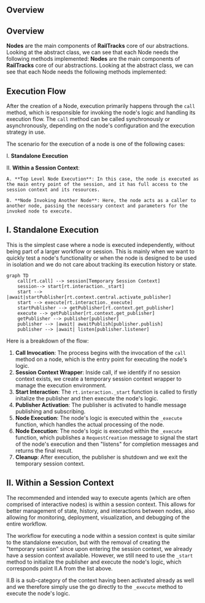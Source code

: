 ## Overview
## Overview

**Nodes** are the main components of **RailTracks** core of our abstractions. Looking at the abstract class, we can see that each Node needs the following methods implemented:
**Nodes** are the main components of **RailTracks** core of our abstractions. Looking at the abstract class, we can see that each Node needs the following methods implemented:

## Execution Flow
After the creation of a Node, execution primarily happens through the `call` method, which is responsible for invoking the node's logic and handling its execution flow. The `call` method can be called synchronously or asynchronously, depending on the node's configuration and the execution strategy in use.

The scenario for the execution of a node is one of the following cases:

I. **Standalone Execution**

II. **Within a Session Context**:

    A. **Top Level Node Execution**: In this case, the node is executed as the main entry point of the session, and it has full access to the session context and its resources.

    B. **Node Invoking Another Node**: Here, the node acts as a caller to another node, passing the necessary context and parameters for the invoked node to execute.

## I. Standalone Execution
This is the simplest case where a node is executed independently, without being part of a larger workflow or session. This is mainly when we want to quickly test a node's functionality or when the node is designed to be used in isolation and we do not care about tracking its execution history or state.

```mermaid
graph TD
    call[rt.call] --> session[Temporary Session Context]
    session--> start[rt.interaction._start]
    start --> |await|startPublisher[rt.context.central.activate_publisher]
    start --> execute[rt.interaction._execute]
    startPublisher --> getPublisher[rt.context.get_publisher]
    execute --> getPublisher[rt.context.get_publisher]
    getPublisher --> publisher[publisher]
    publisher --> |await| awaitPublish[publisher.publish]
    publisher --> |await| listen[publisher.listener]
```

Here is a breakdown of the flow:

1. **Call Invocation**: The process begins with the invocation of the `call` method on a node, which is the entry point for executing the node's logic.
2. **Session Context Wrapper**: Inside call, if we identify if no session context exists, we create a temporary session context wrapper to manage the execution environment.
3. **Start Interaction**: The `rt.interaction._start` function is called to firstly initalize the publisher and then execute the node's logic.
4. **Publisher Activation**: The publisher is activated to handle message publishing and subscribing.
5. **Node Execution**: The node's logic is executed within the `_execute` function, which handles the actual processing of the node.
5. **Node Execution**: The node's logic is executed within the `_execute` function, which publishes a `RequestCreation` message to signal the start of the node's execution and then "listens" for completion messages and returns the final result.
6. **Cleanup**: After execution, the publisher is shutdown and we exit the temporary session context.

## II. Within a Session Context
The recommended and intended way to execute agents (which are often comprised of interactive nodes) is within a session context. This allows for better management of state, history, and interactions between nodes, also allowing for monitoring, deployment, visualization, and debugging of the entire workflow.

The workflow for executing a node within a session context is quite similar to the standalone execution, but with the removal of creating the "temporary session" since upon entering the session context, we already have a session context available. However, we still need to use the `_start` method to initialize the publisher and execute the node's logic, which corresponds point II.A from the list above.

II.B is a sub-category of the context having been activated already as well and we therefore simply use the go directly to the `_execute` method to execute the node's logic.